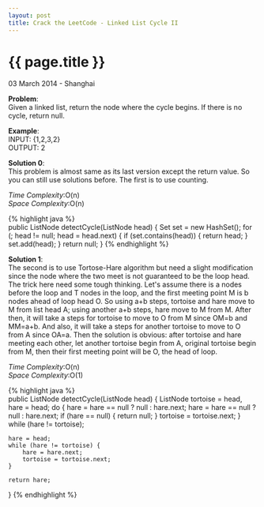 ```yaml
---
layout: post
title: Crack the LeetCode - Linked List Cycle II
---
```


{{ page.title }}
================

<p class="meta">03 March 2014 - Shanghai </p>

**Problem**:  
Given a linked list, return the node where the cycle begins. If there is no cycle, return null.

**Example**:    
INPUT: {1,2,3,2}  
OUTPUT: 2

**Solution 0**:  
This problem is almost same as its last version except the return value. So you can still use solutions before. The first is to use counting.

*Time Complexity*:O(n)  
*Space Complexity*:O(n)  

{% highlight java %}  
public ListNode detectCycle(ListNode head) {
    Set<ListNode> set = new HashSet<ListNode>();
    for (; head != null; head = head.next) {
        if (set.contains(head)) {
            return head;
        }
        set.add(head);
    }
    return null;
}
{% endhighlight %}

**Solution 1**:  
The second is to use Tortose-Hare algorithm but need a slight modification since the node where the two meet is not guaranteed to be the loop head. The trick here need some tough thinking. Let's assume there is a nodes before the loop and T nodes in the loop, and the first meeting point M is b nodes ahead of loop head O. So using a+b steps, tortoise and hare move to M from list head A; using another a+b steps, hare move to M from M. After then, it will take a steps for tortoise to move to O from M since OM=b and MM=a+b. And also, it will take a steps for another tortoise to move to O from A since OA=a. Then the solution is obvious: after tortoise and hare meeting each other, let another tortoise begin from A, original tortoise begin from M, then their first meeting point will be O, the head of loop.

*Time Complexity*:O(n)  
*Space Complexity*:O(1)  

{% highlight java %}  
public ListNode detectCycle(ListNode head) {
    ListNode tortoise = head, hare = head;
    do {
        hare = hare == null ? null : hare.next;
        hare = hare == null ? null : hare.next;
        if (hare == null) {
            return null;
        }
        tortoise = tortoise.next;
    } while (hare != tortoise);

    hare = head;
    while (hare != tortoise) {
        hare = hare.next;
        tortoise = tortoise.next;
    }

    return hare;
}
{% endhighlight %}

